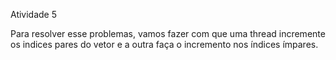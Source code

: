 Atividade 5

Para resolver esse problemas, vamos fazer com que uma thread incremente os indices pares do vetor e a outra faça o incremento nos índices ímpares.
